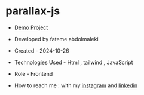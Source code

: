 # parallax-js

- [Demo Project](https://fatemeabdolmaleki.github.io/parallax-js/)

- Developed by fateme abdolmaleki

- Created - 2024-10-26

- Technologies Used - Html , tailwind , JavaScript 
 
- Role - Frontend

- How to reach me : with my [instagram](https://www.instagram.com/fatemeabdolmaleki_) and [linkedin](https://www.linkedin.com/in/fateme-abdolmaleki/)
